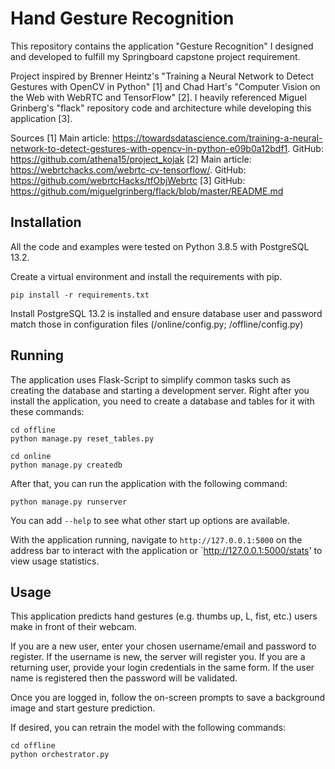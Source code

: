 # Hand Gesture Recognition

This repository contains the application "Gesture Recognition" I designed and developed to fulfill my Springboard capstone project requirement. 

Project inspired by Brenner Heintz's "Training a Neural Network to Detect Gestures with OpenCV in Python" [1] and Chad Hart's "Computer Vision on the Web with WebRTC and TensorFlow" [2].
I heavily referenced Miguel Grinberg's "flack" repository code and architecture while developing this application [3].

Sources
[1] Main article: https://towardsdatascience.com/training-a-neural-network-to-detect-gestures-with-opencv-in-python-e09b0a12bdf1. GitHub: https://github.com/athena15/project_kojak
[2] Main article: https://webrtchacks.com/webrtc-cv-tensorflow/. GitHub: https://github.com/webrtcHacks/tfObjWebrtc
[3] GitHub: https://github.com/miguelgrinberg/flack/blob/master/README.md

## Installation

All the code and examples were tested on Python 3.8.5 with PostgreSQL 13.2. 

Create a virtual environment and install the requirements with pip.

    pip install -r requirements.txt

Install PostgreSQL 13.2 is installed and ensure database user and password match those in configuration files (/online/config.py; /offline/config.py)

## Running

The application uses Flask-Script to simplify common tasks such as creating the
database and starting a development server. Right after you install the 
application, you need to create a database and tables for it with these commands:

    cd offline
    python manage.py reset_tables.py
    
    cd online
    python manage.py createdb

After that, you can run the application with the following command:

    python manage.py runserver

You can add `--help` to see what other start up options are available.

With the application running, navigate to `http://127.0.0.1:5000` on the address bar to interact with the application or `http://127.0.0.1:5000/stats' to view usage statistics. 

##  Usage

This application predicts hand gestures (e.g. thumbs up, L, fist, etc.) users make in front of their webcam. 

If you are a new user, enter your chosen username/email and password to register. If the username is new, the server will register you. If you are a returning user, provide your login credentials in the same form. If the user name is registered then the password will be validated.

Once you are logged in, follow the on-screen prompts to save a background image and start gesture prediction. 

If desired, you can retrain the model with the following commands: 

    cd offline
    python orchestrator.py